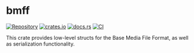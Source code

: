 # bmff

[![Repository][repo]](https://github.com/Stonks3141/pet-monitor-app)
[![crates.io][cratesio]](https://crates.io/crates/bmff)
[![docs.rs][docsrs]](https://docs.rs/bmff)
[![CI][ci]](https://github.com/Stonks3141/pet-monitor-app/actions/workflows/ci.yml)

This crate provides low-level structs for the Base Media File Format, as well
as serialization functionality.

[repo]: https://img.shields.io/badge/Github-Stonks3141/pet--monitor--app-orange?style=for-the-badge&logo=github&color=red
[cratesio]: https://img.shields.io/crates/v/bmff?style=for-the-badge
[docsrs]: https://img.shields.io/docsrs/bmff?style=for-the-badge?color=blue
[ci]: https://img.shields.io/github/actions/workflow/status/Stonks3141/pet-monitor-app/ci.yml?style=for-the-badge
